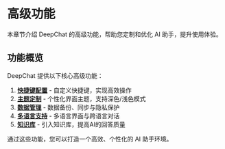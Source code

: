 # 高级功能

本章节介绍 DeepChat 的高级功能，帮助您定制和优化 AI 助手，提升使用体验。

## 功能概览

DeepChat 提供以下核心高级功能：

1. [**快捷键配置**](./shortcuts.md) - 自定义快捷键，实现高效操作
2. [**主题定制**](./themes.md) - 个性化界面主题，支持深色/浅色模式
3. [**数据管理**](./data-management.md) - 数据备份、同步与隐私保护
4. [**多语言支持**](./languages.md) - 多语言界面与跨语言对话
6. [**知识库**](./knowledge.md) - 引入知识库，提高AI的回答质量

通过这些功能，您可以打造一个高效、个性化的 AI 助手环境。
